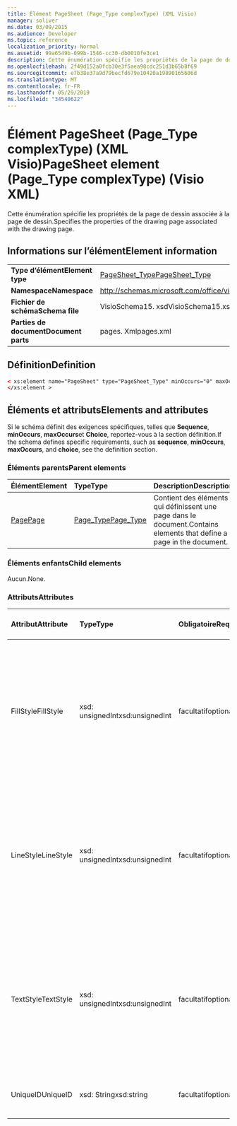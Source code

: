 ```yaml
---
title: Élément PageSheet (Page_Type complexType) (XML Visio)
manager: soliver
ms.date: 03/09/2015
ms.audience: Developer
ms.topic: reference
localization_priority: Normal
ms.assetid: 99a6549b-099b-1546-cc30-db0010fe3ce1
description: Cette énumération spécifie les propriétés de la page de dessin associée à la page de dessin.
ms.openlocfilehash: 2f49d152a0fcb30e3f5aea98cdc251d3b65b8f69
ms.sourcegitcommit: e7b38e37a9d79becfd679e10420a19890165606d
ms.translationtype: MT
ms.contentlocale: fr-FR
ms.lasthandoff: 05/29/2019
ms.locfileid: "34540622"
---
```

# <a name="pagesheet-element-pagetype-complextype-visio-xml"></a><span data-ttu-id="65f25-103">Élément PageSheet (Page_Type complexType) (XML Visio)</span><span class="sxs-lookup"><span data-stu-id="65f25-103">PageSheet element (Page_Type complexType) (Visio XML)</span></span>

<span data-ttu-id="65f25-104">Cette énumération spécifie les propriétés de la page de dessin associée à la page de dessin.</span><span class="sxs-lookup"><span data-stu-id="65f25-104">Specifies the properties of the drawing page associated with the drawing page.</span></span>
  
## <a name="element-information"></a><span data-ttu-id="65f25-105">Informations sur l’élément</span><span class="sxs-lookup"><span data-stu-id="65f25-105">Element information</span></span>

|||
|:-----|:-----|
|<span data-ttu-id="65f25-106">**Type d’élément**</span><span class="sxs-lookup"><span data-stu-id="65f25-106">**Element type**</span></span> <br/> |[<span data-ttu-id="65f25-107">PageSheet_Type</span><span class="sxs-lookup"><span data-stu-id="65f25-107">PageSheet_Type</span></span>](pagesheet_type-complextypevisio-xml.md) <br/> |
|<span data-ttu-id="65f25-108">**Namespace**</span><span class="sxs-lookup"><span data-stu-id="65f25-108">**Namespace**</span></span> <br/> |http://schemas.microsoft.com/office/visio/2012/main  <br/> |
|<span data-ttu-id="65f25-109">**Fichier de schéma**</span><span class="sxs-lookup"><span data-stu-id="65f25-109">**Schema file**</span></span> <br/> |<span data-ttu-id="65f25-110">VisioSchema15. xsd</span><span class="sxs-lookup"><span data-stu-id="65f25-110">VisioSchema15.xsd</span></span>  <br/> |
|<span data-ttu-id="65f25-111">**Parties de document**</span><span class="sxs-lookup"><span data-stu-id="65f25-111">**Document parts**</span></span> <br/> |<span data-ttu-id="65f25-112">pages. Xml</span><span class="sxs-lookup"><span data-stu-id="65f25-112">pages.xml</span></span>  <br/> |
   
## <a name="definition"></a><span data-ttu-id="65f25-113">Définition</span><span class="sxs-lookup"><span data-stu-id="65f25-113">Definition</span></span>

```XML
< xs:element name="PageSheet" type="PageSheet_Type" minOccurs="0" maxOccurs="1" >
</xs:element > 
```

## <a name="elements-and-attributes"></a><span data-ttu-id="65f25-114">Éléments et attributs</span><span class="sxs-lookup"><span data-stu-id="65f25-114">Elements and attributes</span></span>

<span data-ttu-id="65f25-115">Si le schéma définit des exigences spécifiques, telles que **Sequence**, **minOccurs**, **maxOccurs**et **Choice**, reportez-vous à la section définition.</span><span class="sxs-lookup"><span data-stu-id="65f25-115">If the schema defines specific requirements, such as **sequence**, **minOccurs**, **maxOccurs**, and **choice**, see the definition section.</span></span> 
  
### <a name="parent-elements"></a><span data-ttu-id="65f25-116">Éléments parents</span><span class="sxs-lookup"><span data-stu-id="65f25-116">Parent elements</span></span>

|<span data-ttu-id="65f25-117">**Élément**</span><span class="sxs-lookup"><span data-stu-id="65f25-117">**Element**</span></span>|<span data-ttu-id="65f25-118">**Type**</span><span class="sxs-lookup"><span data-stu-id="65f25-118">**Type**</span></span>|<span data-ttu-id="65f25-119">**Description**</span><span class="sxs-lookup"><span data-stu-id="65f25-119">**Description**</span></span>|
|:-----|:-----|:-----|
|[<span data-ttu-id="65f25-120">Page</span><span class="sxs-lookup"><span data-stu-id="65f25-120">Page</span></span>](page-element-pages_type-complextypevisio-xml.md) <br/> |[<span data-ttu-id="65f25-121">Page_Type</span><span class="sxs-lookup"><span data-stu-id="65f25-121">Page_Type</span></span>](page_type-complextypevisio-xml.md) <br/> |<span data-ttu-id="65f25-122">Contient des éléments qui définissent une page dans le document.</span><span class="sxs-lookup"><span data-stu-id="65f25-122">Contains elements that define a page in the document.</span></span>  <br/> |
   
### <a name="child-elements"></a><span data-ttu-id="65f25-123">Éléments enfants</span><span class="sxs-lookup"><span data-stu-id="65f25-123">Child elements</span></span>

<span data-ttu-id="65f25-124">Aucun.</span><span class="sxs-lookup"><span data-stu-id="65f25-124">None.</span></span>
  
### <a name="attributes"></a><span data-ttu-id="65f25-125">Attributs</span><span class="sxs-lookup"><span data-stu-id="65f25-125">Attributes</span></span>

|<span data-ttu-id="65f25-126">**Attribut**</span><span class="sxs-lookup"><span data-stu-id="65f25-126">**Attribute**</span></span>|<span data-ttu-id="65f25-127">**Type**</span><span class="sxs-lookup"><span data-stu-id="65f25-127">**Type**</span></span>|<span data-ttu-id="65f25-128">**Obligatoire**</span><span class="sxs-lookup"><span data-stu-id="65f25-128">**Required**</span></span>|<span data-ttu-id="65f25-129">**Description**</span><span class="sxs-lookup"><span data-stu-id="65f25-129">**Description**</span></span>|<span data-ttu-id="65f25-130">**Valeurs possibles**</span><span class="sxs-lookup"><span data-stu-id="65f25-130">**Possible values**</span></span>|
|:-----|:-----|:-----|:-----|:-----|
|<span data-ttu-id="65f25-131">FillStyle</span><span class="sxs-lookup"><span data-stu-id="65f25-131">FillStyle</span></span>  <br/> |<span data-ttu-id="65f25-132">xsd: unsignedInt</span><span class="sxs-lookup"><span data-stu-id="65f25-132">xsd:unsignedInt</span></span>  <br/> |<span data-ttu-id="65f25-133">facultatif</span><span class="sxs-lookup"><span data-stu-id="65f25-133">optional</span></span>  <br/> |<span data-ttu-id="65f25-134">Spécifie l’ID de la feuille de style à partir de laquelle hériter la mise en forme du remplissage.</span><span class="sxs-lookup"><span data-stu-id="65f25-134">Specifies the ID of the style sheet from which to inherit fill formatting.</span></span> <span data-ttu-id="65f25-135">Il doit s’agir de la valeur de l’attribut **ID** associé à un **StyleSheet_Type** dans le dessin.</span><span class="sxs-lookup"><span data-stu-id="65f25-135">It MUST be the value of the **ID** attribute associated with a **StyleSheet_Type** in the drawing.</span></span>  <br/> |<span data-ttu-id="65f25-136">Valeurs du type xsd: unsignedInt.</span><span class="sxs-lookup"><span data-stu-id="65f25-136">Values of the xsd:unsignedInt type.</span></span>  <br/> |
|<span data-ttu-id="65f25-137">LineStyle</span><span class="sxs-lookup"><span data-stu-id="65f25-137">LineStyle</span></span>  <br/> |<span data-ttu-id="65f25-138">xsd: unsignedInt</span><span class="sxs-lookup"><span data-stu-id="65f25-138">xsd:unsignedInt</span></span>  <br/> |<span data-ttu-id="65f25-139">facultatif</span><span class="sxs-lookup"><span data-stu-id="65f25-139">optional</span></span>  <br/> |<span data-ttu-id="65f25-140">Spécifie l’ID de la feuille de style à partir de laquelle hériter la mise en forme des lignes.</span><span class="sxs-lookup"><span data-stu-id="65f25-140">Specifies the ID of the style sheet from which to inherit line formatting.</span></span> <span data-ttu-id="65f25-141">Il doit s’agir de la valeur de l’attribut **ID** associé à un **StyleSheet_Type** dans le dessin.</span><span class="sxs-lookup"><span data-stu-id="65f25-141">It MUST be the value of the **ID** attribute associated with a **StyleSheet_Type** in the drawing.</span></span>  <br/> |<span data-ttu-id="65f25-142">Valeurs du type xsd: unsignedInt.</span><span class="sxs-lookup"><span data-stu-id="65f25-142">Values of the xsd:unsignedInt type.</span></span>  <br/> |
|<span data-ttu-id="65f25-143">TextStyle</span><span class="sxs-lookup"><span data-stu-id="65f25-143">TextStyle</span></span>  <br/> |<span data-ttu-id="65f25-144">xsd: unsignedInt</span><span class="sxs-lookup"><span data-stu-id="65f25-144">xsd:unsignedInt</span></span>  <br/> |<span data-ttu-id="65f25-145">facultatif</span><span class="sxs-lookup"><span data-stu-id="65f25-145">optional</span></span>  <br/> |<span data-ttu-id="65f25-146">Spécifie l’ID de la feuille de style à partir de laquelle hériter la mise en forme du texte.</span><span class="sxs-lookup"><span data-stu-id="65f25-146">Specifies the ID of the style sheet from which to inherit text formatting.</span></span> <span data-ttu-id="65f25-147">Il doit s’agir de la valeur de l’attribut **ID** associé à un **StyleSheet_Type** dans le dessin.</span><span class="sxs-lookup"><span data-stu-id="65f25-147">It MUST be the value of the **ID** attribute associated with a **StyleSheet_Type** in the drawing.</span></span>  <br/> |<span data-ttu-id="65f25-148">Valeurs du type xsd: unsignedInt.</span><span class="sxs-lookup"><span data-stu-id="65f25-148">Values of the xsd:unsignedInt type.</span></span>  <br/> |
|<span data-ttu-id="65f25-149">UniqueID</span><span class="sxs-lookup"><span data-stu-id="65f25-149">UniqueID</span></span>  <br/> |<span data-ttu-id="65f25-150">xsd: String</span><span class="sxs-lookup"><span data-stu-id="65f25-150">xsd:string</span></span>  <br/> |<span data-ttu-id="65f25-151">facultatif</span><span class="sxs-lookup"><span data-stu-id="65f25-151">optional</span></span>  <br/> |<span data-ttu-id="65f25-152">ID unique de l’élément au sein de son élément parent.</span><span class="sxs-lookup"><span data-stu-id="65f25-152">The unique ID of the element within its parent element.</span></span>  <br/> |<span data-ttu-id="65f25-153">Valeurs du type xsd: String.</span><span class="sxs-lookup"><span data-stu-id="65f25-153">Values of the xsd:string type.</span></span>  <br/> |
   

